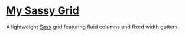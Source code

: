 # [My Sassy Grid](http://kflorence.github.io/my-sassy-grid/examples)

A lightweight [Sass](http://sass-lang.com/) grid featuring fluid columns and fixed width gutters.
